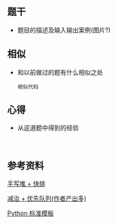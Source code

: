 ## 题干

* 题目的描述及输入输出案例(图片?)



## 相似

* 和以前做过的题有什么相似之处

  ```
  相似代码
  ```

  

## 心得

* 从这道题中得到的经验

​	



## 参考资料

[手写堆 + 快排](https://leetcode-cn.com/problems/kth-largest-element-in-an-array/solution/215-shu-zu-zhong-de-di-kge-zui-da-yuan-s-rfvg/)

[减治 + 优先队列(作者产出多)](https://leetcode-cn.com/problems/kth-largest-element-in-an-array/solution/partitionfen-er-zhi-zhi-you-xian-dui-lie-java-dai-/)

[Python 标准模板](https://leetcode-cn.com/problems/kth-largest-element-in-an-array/solution/ji-yu-kuai-pai-de-suo-you-topkwen-ti-jia-ylsd/)